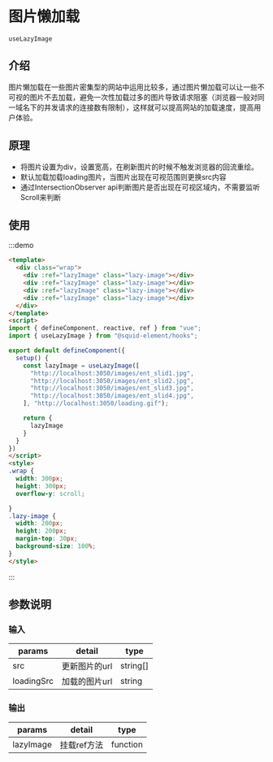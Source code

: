 # 图片懒加载

`useLazyImage`

## 介绍

图片懒加载在一些图片密集型的网站中运用比较多，通过图片懒加载可以让一些不可视的图片不去加载，避免一次性加载过多的图片导致请求阻塞（浏览器一般对同一域名下的并发请求的连接数有限制），这样就可以提高网站的加载速度，提高用户体验。

## 原理

* 将图片设置为div，设置宽高，在刷新图片的时候不触发浏览器的回流重绘。
* 默认加载加载loading图片，当图片出现在可视范围则更换src内容
* 通过IntersectionObserver api判断图片是否出现在可视区域内，不需要监听Scroll来判断

## 使用

:::demo
```html
<template>
  <div class="wrap">
    <div :ref="lazyImage" class="lazy-image"></div>
    <div :ref="lazyImage" class="lazy-image"></div>
    <div :ref="lazyImage" class="lazy-image"></div>
    <div :ref="lazyImage" class="lazy-image"></div>
  </div>
</template>
<script>
import { defineComponent, reactive, ref } from "vue";
import { useLazyImage } from "@squid-element/hooks";

export default defineComponent({
  setup() {
    const lazyImage = useLazyImage([
      "http://localhost:3050/images/ent_slid1.jpg",
      "http://localhost:3050/images/ent_slid2.jpg",
      "http://localhost:3050/images/ent_slid3.jpg",
      "http://localhost:3050/images/ent_slid4.jpg",
    ], "http://localhost:3050/loading.gif");

    return {
      lazyImage
    }
  }
})
</script>
<style>
.wrap {
  width: 300px;
  height: 300px;
  overflow-y: scroll;

}
.lazy-image {
  width: 200px;
  height: 200px;
  margin-top: 30px;
  background-size: 100%;
}
</style>
```
:::

## 参数说明

### 输入

|params|detail|type|
|------|------|----|
|src|更新图片的url|string[]|
|loadingSrc|加载的图片url|string|


### 输出

|params|detail|type|
|------|------|----|
|lazyImage|挂载ref方法|function|
